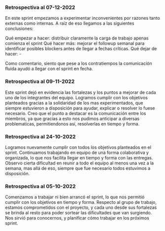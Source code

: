 ### Retrospectiva al 07-12-2022

En este sprint empezamos a experimentar inconvenientes por razones tanto externas como internas. A raíz de eso llegamos a las siguientes conclusiones:

Qué empezar a hacer: distribuir claramente la carga de trabajo apenas comienza el sprint
Qué hacer más: mejorar el followup semanal para identificar posibles blockers antes de llegar a fechas críticas.
Qué dejar de hacer: -

Como comentario, siento que pese a los contratiempos la comunicación fluida ayudó a llegar con el sprint en fecha.

### Retrospectiva al 09-11-2022

Este sprint dejó en evidencia las fortalezas y los puntos a mejorar de cada uno de los integrantes del equipo. Logramos cumplir con los objetivos planteados gracias a la solidaridad de los mas experimentados, que siempre estuvieron a disposición para ayudar, explicar o resolver lo fuese necesario. Creo que el punto a destacar es la  comunicación entre los miembros, ya que gracias a esto nos pudimos anticipar a diversas problematicas, permitiendonos así, resolverlas en tiempo y forma.   

### Retrospectiva al 24-10-2022

Logramos nuevamente cumplir con todos los objetivos planteados en el sprint. Continuamos trabajando en equipo de una forma colaborativa y organizada, lo que nos facilita llegar en tiempo y forma con las entregas. Observo cierta dificultad en reunir a todo el equipo al menos una vez a la semana, mas allá de eso, siempre que fue necesario todos estuvimos a disposición. 


### Retrospectiva al 05-10-2022

Comenzamos a trabajar ni bien arrancó el sprint, lo que nos permitió cumplir con los objetivos en tiempo y forma. Respecto al grupo de trabajo, estamos comprometidos con el proyecto, y cada uno desde sus fortalezas se brinda al resto para poder sortear las dificultades que van surgiendo. Nos sirvió para conocernos, y planificar cómo trabajar en los próximos sprint.





